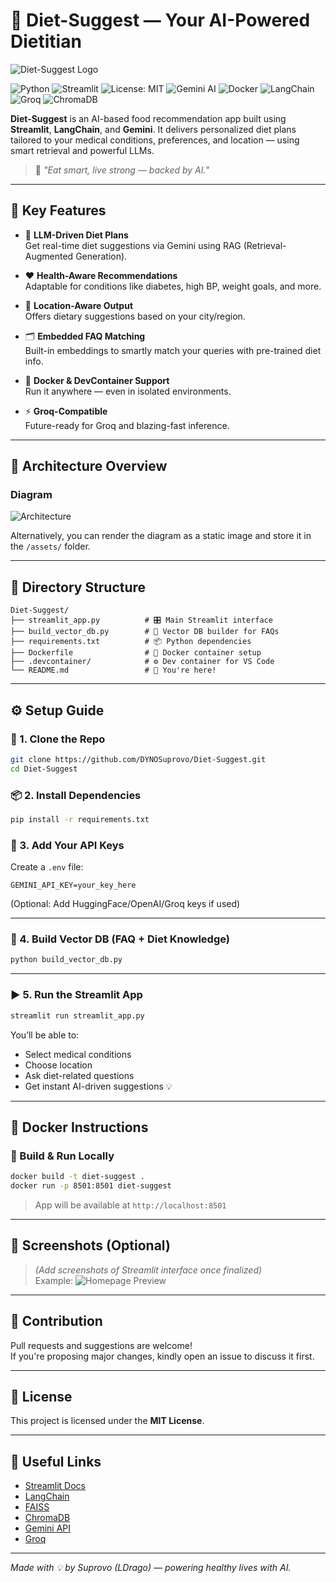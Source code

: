# 🥗 Diet-Suggest — Your AI-Powered Dietitian

![Diet-Suggest Logo](assets/logo.png)

![Python](https://img.shields.io/badge/Python-3.9%2B-blue)
![Streamlit](https://img.shields.io/badge/Streamlit-%E2%9D%A4-red)
![License: MIT](https://img.shields.io/badge/License-MIT-green)
![Gemini AI](https://img.shields.io/badge/Gemini-Powered-blueviolet)
![Docker](https://img.shields.io/badge/Docker-Ready-2496ED)
![LangChain](https://img.shields.io/badge/LangChain-Enabled-yellowgreen)
![Groq](https://img.shields.io/badge/Groq-Compatible-orange)
![ChromaDB](https://img.shields.io/badge/ChromaDB-Vector%20DB-critical)


**Diet-Suggest** is an AI-based food recommendation app built using **Streamlit**, **LangChain**, and **Gemini**. It delivers personalized diet plans tailored to your medical conditions, preferences, and location — using smart retrieval and powerful LLMs.

> 🚀 *"Eat smart, live strong — backed by AI."*

---

## 🌟 Key Features

- 🧠 **LLM-Driven Diet Plans**  
  Get real-time diet suggestions via Gemini using RAG (Retrieval-Augmented Generation).

- ❤️ **Health-Aware Recommendations**  
  Adaptable for conditions like diabetes, high BP, weight goals, and more.

- 📍 **Location-Aware Output**  
  Offers dietary suggestions based on your city/region.

- 🗂 **Embedded FAQ Matching**  
  Built-in embeddings to smartly match your queries with pre-trained diet info.

- 🐳 **Docker & DevContainer Support**  
  Run it anywhere — even in isolated environments.

- ⚡ **Groq-Compatible**  
  Future-ready for Groq and blazing-fast inference.

---

## 🧠 Architecture Overview

### Diagram
![Architecture](assets/architecture.png)

Alternatively, you can render the diagram as a static image and store it in the `/assets/` folder.


---

## 📁 Directory Structure

```
Diet-Suggest/
├── streamlit_app.py          # 🎛️ Main Streamlit interface
├── build_vector_db.py        # 🧠 Vector DB builder for FAQs
├── requirements.txt          # 📦 Python dependencies
├── Dockerfile                # 🐳 Docker container setup
├── .devcontainer/            # ⚙️ Dev container for VS Code
└── README.md                 # 📖 You're here!
```

---

## ⚙️ Setup Guide

### 🔁 1. Clone the Repo

```bash
git clone https://github.com/DYNOSuprovo/Diet-Suggest.git
cd Diet-Suggest
```

### 📦 2. Install Dependencies

```bash
pip install -r requirements.txt
```

### 🔑 3. Add Your API Keys

Create a `.env` file:

```env
GEMINI_API_KEY=your_key_here
```

(Optional: Add HuggingFace/OpenAI/Groq keys if used)

---

### 🧠 4. Build Vector DB (FAQ + Diet Knowledge)

```bash
python build_vector_db.py
```

---

### ▶️ 5. Run the Streamlit App

```bash
streamlit run streamlit_app.py
```

You’ll be able to:
- Select medical conditions
- Choose location
- Ask diet-related questions
- Get instant AI-driven suggestions 💡

---

## 🐳 Docker Instructions

### 🔧 Build & Run Locally

```bash
docker build -t diet-suggest .
docker run -p 8501:8501 diet-suggest
```

> App will be available at `http://localhost:8501`

---

## 📸 Screenshots (Optional)

> *(Add screenshots of Streamlit interface once finalized)*  
> Example:
> ![Homepage Preview](assets/preview.png)

---

## 🤝 Contribution

Pull requests and suggestions are welcome!  
If you're proposing major changes, kindly open an issue to discuss it first.

---

## 📜 License

This project is licensed under the **MIT License**.

---

## 🔗 Useful Links

- [Streamlit Docs](https://docs.streamlit.io/)
- [LangChain](https://docs.langchain.com/)
- [FAISS](https://github.com/facebookresearch/faiss)
- [ChromaDB](https://www.trychroma.com/)
- [Gemini API](https://cloud.google.com/vertex-ai/docs/generative-ai/overview)
- [Groq](https://groq.com/)

---

*Made with 💡 by Suprovo (LDrago) — powering healthy lives with AI.*
